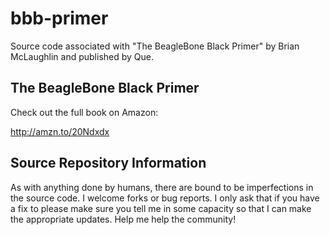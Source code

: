 # bbb-primer
Source code associated with "The BeagleBone Black Primer" by Brian McLaughlin and published by Que.

## The BeagleBone Black Primer

Check out the full book on Amazon:

http://amzn.to/20Ndxdx

## Source Repository Information

As with anything done by humans, there are bound to be imperfections in the source code. I welcome forks or bug reports. I only ask that if you have a fix to please make sure you tell me in some capacity so that I can make the appropriate updates. Help me help the community!

